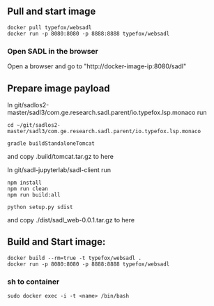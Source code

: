 ## Pull and start image

```
docker pull typefox/websadl
docker run -p 8080:8080 -p 8888:8888 typefox/websadl

```
### Open SADL in the browser

Open a browser and go to "http://docker-image-ip:8080/sadl"


## Prepare image payload

In git/sadlos2-master/sadl3/com.ge.research.sadl.parent/io.typefox.lsp.monaco
run

```
cd ~/git/sadlos2-master/sadl3/com.ge.research.sadl.parent/io.typefox.lsp.monaco

gradle buildStandaloneTomcat

```

and copy .build/tomcat.tar.gz to here


In git/sadl-jupyterlab/sadl-client
run

```
npm install
npm run clean
npm run build:all

python setup.py sdist

```
and copy ./dist/sadl_web-0.0.1.tar.gz to here



## Build and Start image:

```
docker build --rm=true -t typefox/websadl .
docker run -p 8080:8080 -p 8888:8888 typefox/websadl
```

### sh to container 
`sudo docker exec -i -t <name> /bin/bash`


